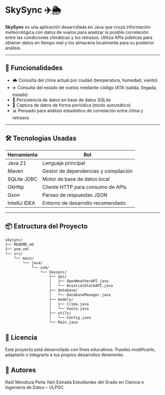 # SkySync ✈️🌦️

**SkySync** es una aplicación desarrollada en Java que cruza información meteorológica con datos de vuelos para analizar la posible correlación entre las condiciones climáticas y los retrasos. Utiliza APIs públicas para obtener datos en tiempo real y los almacena localmente para su posterior análisis.

---

## 🚀 Funcionalidades

- 🌦️ Consulta del clima actual por ciudad (temperatura, humedad, viento)
- ✈️ Consulta del estado de vuelos mediante código IATA (salida, llegada, estado)
- 💾 Persistencia de datos en base de datos SQLite
- 🔄 Captura de datos de forma periódica (modo automático)
- 📊 Pensado para análisis estadístico de correlación entre clima y retrasos

---

## 🛠️ Tecnologías Usadas

| Herramienta      | Rol                                  |
|------------------|---------------------------------------|
| Java 21          | Lenguaje principal                    |
| Maven            | Gestor de dependencias y compilación  |
| SQLite JDBC      | Motor de base de datos local          |
| OkHttp           | Cliente HTTP para consumo de APIs     |
| Gson             | Parseo de respuestas JSON             |
| IntelliJ IDEA    | Entorno de desarrollo recomendado     |

---

## 📦 Estructura del Proyecto

```bash
skysync/
├── README.md
├── pom.xml
└── src/
    └── main/
        └── java/
            └── com/
                └── Skysync/
                    ├── api/
                    │   ├── OpenWeatherAPI.java
                    │   └── AviationStackAPI.java
                    ├── database/
                    │   └── DatabaseManager.java
                    ├── models/
                    │   ├── Clima.java
                    │   └── Vuelo.java
                    ├── utils/
                    │   └── Config.java
                    └── Main.java
```

## 📄 Licencia
Este proyecto está desarrollado con fines educativos. Puedes modificarlo, adaptarlo o integrarlo a tus propios desarrollos libremente.

## 🙌 Autores
Raúl Mendoza Peña
Yain Estrada
Estudiantes del Grado en Ciencia e Ingeniería de Datos – ULPGC